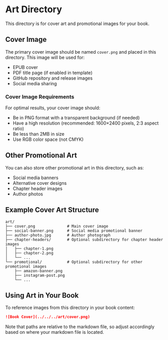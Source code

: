 # Art Directory

This directory is for cover art and promotional images for your book.

## Cover Image

The primary cover image should be named `cover.png` and placed in this directory. This image will be used for:

- EPUB cover
- PDF title page (if enabled in template)
- GitHub repository and release images
- Social media sharing

### Cover Image Requirements

For optimal results, your cover image should:

- Be in PNG format with a transparent background (if needed)
- Have a high resolution (recommended: 1600×2400 pixels, 2:3 aspect ratio)
- Be less than 2MB in size
- Use RGB color space (not CMYK)

## Other Promotional Art

You can also store other promotional art in this directory, such as:

- Social media banners
- Alternative cover designs
- Chapter header images
- Author photos

## Example Cover Art Structure

```
art/
├── cover.png              # Main cover image
├── social-banner.png      # Social media promotional banner
├── author-photo.jpg       # Author photograph
├── chapter-headers/       # Optional subdirectory for chapter header images
│   ├── chapter-1.png
│   ├── chapter-2.png
│   └── ...
└── promotional/           # Optional subdirectory for other promotional images
    ├── amazon-banner.png
    ├── instagram-post.png
    └── ...
```

## Using Art in Your Book

To reference images from this directory in your book content:

```markdown
![Book Cover](../../../art/cover.png)
```

Note that paths are relative to the markdown file, so adjust accordingly based on where your markdown file is located.
